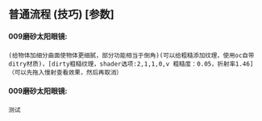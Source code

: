 ## 普通流程 (技巧) [参数]  
#### 009磨砂太阳眼镜:
    (给物体加细分曲面使物体更细腻，部分功能相当于倒角)(可以给粗糙添加纹理，使用oc自带ditry材质)，[dirty粗糙纹理，shader选项:2,1,1,0,v 粗糙度：0.05，折射率1.46]（可以先拖入慢射查看效果，然后再取消）  
#### 009磨砂太阳眼镜:
    测试
